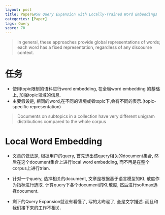 ```yaml
---
layout: post
title: Paper&#58 Query Expansion with Locally-Trained Word Embeddings
categories: [Paper]
tags: Query
score: 70
---
```



> In general, these approaches provide global representations of words; each word has a fixed representation, regardless of any discourse context.

# 任务
* 使用topic限制的语料进行word embedding, 在全局word embedding 的基础上, 加强topic领域的信息.
* 主要假设是, 相同的word,在不同的语境或者topic下,会有不同的表示.(topic-specific representation)
> Documents on subtopics in a collection have very different unigram distributions compared to the whole corpus

# Local Word Embedding
* 文章的做法是, 根据用户的query, 首先选出该query相关的document集合, 然后在这个document集合上进行local word embedding, 而不再是在整个corpus上进行trian.
* 针对一个query, 选择相关的document, 文章是根据基于语言模型的KL 散度作为指标进行选取. 计算query下各个document的KL散度, 然后进行softmax选择document.

* 剩下的Query Expansion就没有看懂了, 写的太晦涩了, 全是文字描述. 而且和我们接下来的工作不相关.
